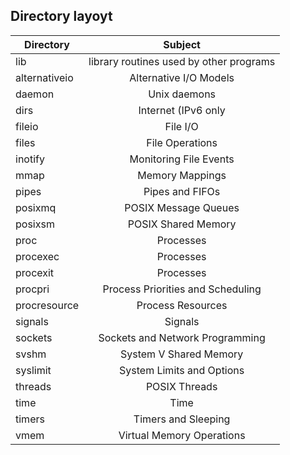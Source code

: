 ## Directory layoyt


| Directory     | Subject                                  |
| ------------- |:----------------------------------------:|
| lib           | library routines used by other programs  |
| alternativeio | Alternative I/O Models |
| daemon        | Unix daemons    |
| dirs          | Internet (IPv6 only    |
| fileio        | File I/O |
| files         | File Operations |
| inotify       | Monitoring File Events |
| mmap          | Memory Mappings |
| pipes         | Pipes and FIFOs |
| posixmq       | POSIX Message Queues |
| posixsm       | POSIX Shared Memory |
| proc          | Processes |
| procexec      | Processes |
| procexit      | Processes |
| procpri       | Process Priorities and Scheduling |
| procresource  | Process Resources |
| signals       | Signals |
| sockets       | Sockets and Network Programming |
| svshm         | System V Shared Memory |
| syslimit      | System Limits and Options |
| threads       | POSIX Threads |
| time          | Time     |
| timers        | Timers and Sleeping |
| vmem          | Virtual Memory Operations |
